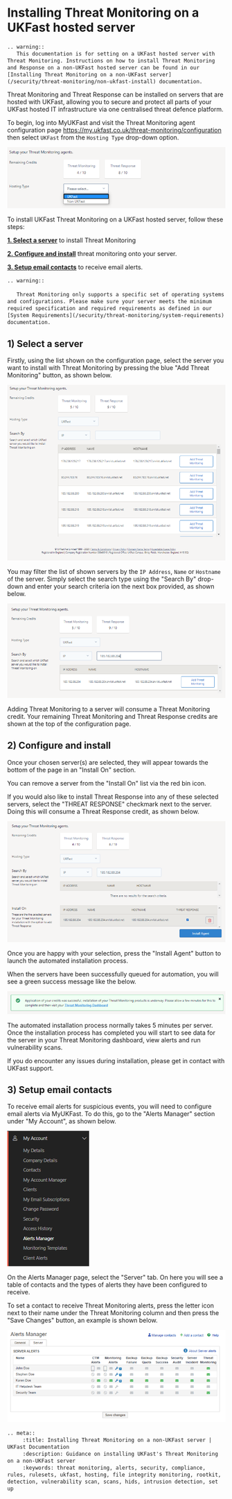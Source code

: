 # Installing Threat Monitoring on a UKFast hosted server

```eval_rst
.. warning::
   This documentation is for setting on a UKFast hosted server with Threat Monitoring. Instructions on how to install Threat Monitoring and Response on a non-UKFast hosted server can be found in our [Installing Threat Monitoring on a non-UKFast server](/security/threat-monitoring/non-ukfast-install) documentation.
```

Threat Monitoring and Threat Response can be installed on servers that are hosted with UKFast, allowing you to secure and protect all parts of your UKFast hosted IT infrastructure via one centralised threat defence platform.

To begin, log into MyUKFast and visit the Threat Monitoring agent configuration page https://my.ukfast.co.uk/threat-monitoring/configuration then select `UKFast` from the `Hosting Type` drop-down option.

![setup-type](files/setup-ukfast-select-type.png)


To install UKFast Threat Monitoring on a UKFast hosted server, follow these steps:

**[1. Select a server](#add-api-token)** to install Threat Monitoring

**[2. Configure and install](#configure-and-install)** threat monitoring onto your server.

**[3. Setup email contacts](#setup-email-contacts)** to receive email alerts. 



```eval_rst
.. warning::

   Threat Monitoring only supports a specific set of operating systems and configurations. Please make sure your server meets the minimum required specification and required requirements as defined in our [System Requirements](/security/threat-monitoring/system-requirements) documentation.

```

## 1) Select a server

Firstly, using the list shown on the configuration page, select the server you want to install with Threat Monitoring by pressing the blue "Add Threat Monitoring" button, as shown below.

![setup-type](files/setup-ukfast-select-server.png)

You may filter the list of shown servers by the `IP Address`, `Name` or `Hostname` of the server. Simply select the search type using the "Search By" drop-down and enter your search criteria ion the next box provided, as shown below.

![setup-type](files/setup-ukfast-search-server.png)

Adding Threat Monitoring to a server will consume a Threat Monitoring credit. Your remaining Threat Monitoring and Threat Response credits are shown at the top of the configuration page.


## 2) Configure and install

Once your chosen server(s) are selected, they will appear towards the bottom of the page in an "Install On" section. 

You can remove a server from the "Install On" list via the red bin icon.

If you would also like to install Threat Response into any of these selected servers, select the "THREAT RESPONSE" checkmark next to the server. Doing this will consume a Threat Response credit, as shown below.

![setup-type](files/setup-ukfast-add-response.png)

Once you are happy with your selection, press the "Install Agent" button to launch the automated installation process.

When the servers have been successfully queued for automation, you will see a green success message like the below.

![setup-type](files/setup-ukfast-success.png)

The automated installation process normally takes 5 minutes per server. Once the installation process has completed you will start to see data for the server in your Threat Monitoring dashboard, view alerts and run vulnerability scans.

If you do encounter any issues during installation, please get in contact with UKFast support.

## 3) Setup email contacts

To receive email alerts for suspicious events, you will need to configure email alerts via MyUKFast. To do this, go to the "Alerts Manager" section under "My Account", as shown below.

![setup-type](files/setup-alerts-manager.png)

On the Alerts Manager page, select the "Server" tab. On here you will see a table of contacts and the types of alerts they have been configured to receive. 

To set a contact to receive Threat Monitoring alerts, press the letter icon next to their name under the Threat Monitoring column and then press the "Save Changes" button, an example is shown below.

![setup-type](files/setup-contacts.png)


```eval_rst
.. meta::
     :title: Installing Threat Monitoring on a non-UKFast server | UKFast Documentation
     :description: Guidance on installing UKFast's Threat Monitoring on a non-UKFast server
     :keywords: threat monitoring, alerts, security, compliance, rules, rulesets, ukfast, hosting, file integrity monitoring, rootkit, detection, vulnerability scan, scans, hids, intrusion detection, set up
